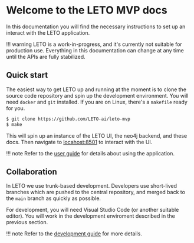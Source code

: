 # Welcome to the LETO MVP docs

In this documentation you will find the necessary instructions to set up an interact with the LETO application.

!!! warning
    LETO is a work-in-progress, and it's currently not suitable for production use. Everything in this documentation can change at any time until the APIs are fully stabilized.

## Quick start

The easiest way to get LETO up and running at the moment is to clone the source code repository and spin up the development environment.
You will need `docker` and `git` installed.
If you are on Linux, there's a `makefile` ready for you.

```bash
$ git clone https://github.com/LETO-ai/leto-mvp
$ make
```

This will spin up an instance of the LETO UI, the neo4j backend, and these docs.
Then navigate to <locahost:8501> to interact with the UI.

!!! note
    Refer to the [user guide](./guide) for details about using the application.

## Collaboration

In LETO we use trunk-based development. Developers use short-lived branches which are pushed to the central repository, and merged back to the `main` branch as quickly as possible.

For development, you will need Visual Studio Code (or another suitable editor). You will work in the development enviroment described in the previous section.

!!! note
    Refer to the [development guide](./dev) for more details.
